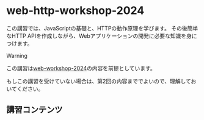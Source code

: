 # web-http-workshop-2024

この講習では、JavaScriptの基礎と、HTTPの動作原理を学びます。
その後簡単なHTTP APIを作成しながら、Webアプリケーションの開発に必要な知識を身につけます。

> [!WARNING]
> この講習は[web-workshop-2024](https://github.com/UECTechShinkan/web-workshop-2024)の内容を前提としています。
>
> もしこの講習を受けていない場合は、第2回の内容まででよいので、理解しておいてください。

## 講習コンテンツ

